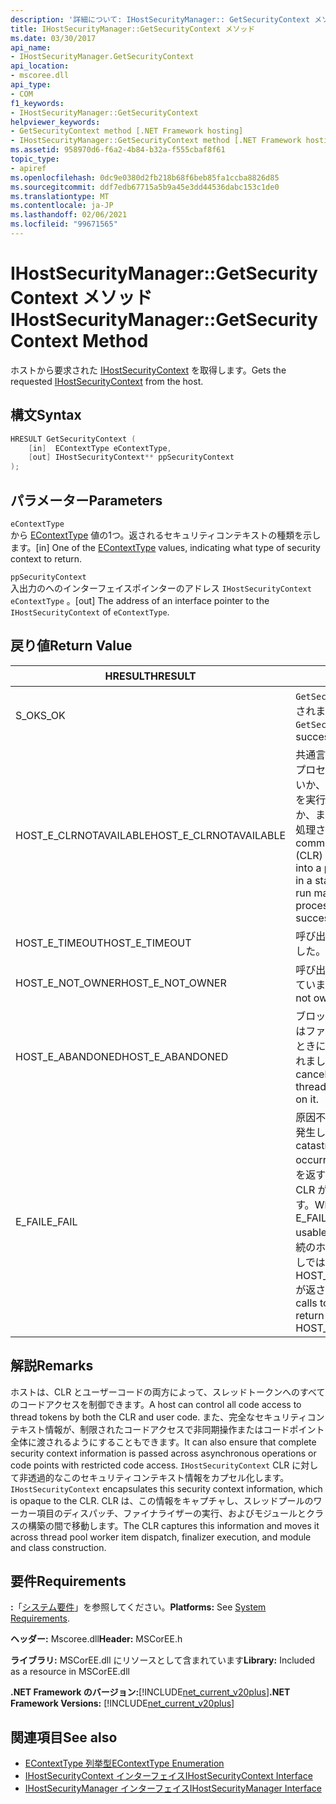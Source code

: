 ```yaml
---
description: '詳細について: IHostSecurityManager:: GetSecurityContext メソッド'
title: IHostSecurityManager::GetSecurityContext メソッド
ms.date: 03/30/2017
api_name:
- IHostSecurityManager.GetSecurityContext
api_location:
- mscoree.dll
api_type:
- COM
f1_keywords:
- IHostSecurityManager::GetSecurityContext
helpviewer_keywords:
- GetSecurityContext method [.NET Framework hosting]
- IHostSecurityManager::GetSecurityContext method [.NET Framework hosting]
ms.assetid: 958970d6-f6a2-4b84-b32a-f555cbaf8f61
topic_type:
- apiref
ms.openlocfilehash: 0dc9e0380d2fb218b68f6beb85fa1ccba8826d85
ms.sourcegitcommit: ddf7edb67715a5b9a45e3dd44536dabc153c1de0
ms.translationtype: MT
ms.contentlocale: ja-JP
ms.lasthandoff: 02/06/2021
ms.locfileid: "99671565"
---
```

# <a name="ihostsecuritymanagergetsecuritycontext-method"></a><span data-ttu-id="11c94-103">IHostSecurityManager::GetSecurityContext メソッド</span><span class="sxs-lookup"><span data-stu-id="11c94-103">IHostSecurityManager::GetSecurityContext Method</span></span>

<span data-ttu-id="11c94-104">ホストから要求された [IHostSecurityContext](ihostsecuritycontext-interface.md) を取得します。</span><span class="sxs-lookup"><span data-stu-id="11c94-104">Gets the requested [IHostSecurityContext](ihostsecuritycontext-interface.md) from the host.</span></span>  
  
## <a name="syntax"></a><span data-ttu-id="11c94-105">構文</span><span class="sxs-lookup"><span data-stu-id="11c94-105">Syntax</span></span>  
  
```cpp
HRESULT GetSecurityContext (  
    [in]  EContextType eContextType,
    [out] IHostSecurityContext** ppSecurityContext  
);  
```  
  
## <a name="parameters"></a><span data-ttu-id="11c94-106">パラメーター</span><span class="sxs-lookup"><span data-stu-id="11c94-106">Parameters</span></span>  

 `eContextType`  
 <span data-ttu-id="11c94-107">から [EContextType](econtexttype-enumeration.md) 値の1つ。返されるセキュリティコンテキストの種類を示します。</span><span class="sxs-lookup"><span data-stu-id="11c94-107">[in] One of the [EContextType](econtexttype-enumeration.md) values, indicating what type of security context to return.</span></span>  
  
 `ppSecurityContext`  
 <span data-ttu-id="11c94-108">入出力のへのインターフェイスポインターのアドレス `IHostSecurityContext` `eContextType` 。</span><span class="sxs-lookup"><span data-stu-id="11c94-108">[out] The address of an interface pointer to the `IHostSecurityContext` of `eContextType`.</span></span>  
  
## <a name="return-value"></a><span data-ttu-id="11c94-109">戻り値</span><span class="sxs-lookup"><span data-stu-id="11c94-109">Return Value</span></span>  
  
|<span data-ttu-id="11c94-110">HRESULT</span><span class="sxs-lookup"><span data-stu-id="11c94-110">HRESULT</span></span>|<span data-ttu-id="11c94-111">説明</span><span class="sxs-lookup"><span data-stu-id="11c94-111">Description</span></span>|  
|-------------|-----------------|  
|<span data-ttu-id="11c94-112">S_OK</span><span class="sxs-lookup"><span data-stu-id="11c94-112">S_OK</span></span>|<span data-ttu-id="11c94-113">`GetSecurityContext` 正常に返されました。</span><span class="sxs-lookup"><span data-stu-id="11c94-113">`GetSecurityContext` returned successfully.</span></span>|  
|<span data-ttu-id="11c94-114">HOST_E_CLRNOTAVAILABLE</span><span class="sxs-lookup"><span data-stu-id="11c94-114">HOST_E_CLRNOTAVAILABLE</span></span>|<span data-ttu-id="11c94-115">共通言語ランタイム (CLR) がプロセスに読み込まれていないか、CLR がマネージコードを実行できない状態であるか、または呼び出しが正常に処理されていません。</span><span class="sxs-lookup"><span data-stu-id="11c94-115">The common language runtime (CLR) has not been loaded into a process, or the CLR is in a state in which it cannot run managed code or process the call successfully.</span></span>|  
|<span data-ttu-id="11c94-116">HOST_E_TIMEOUT</span><span class="sxs-lookup"><span data-stu-id="11c94-116">HOST_E_TIMEOUT</span></span>|<span data-ttu-id="11c94-117">呼び出しがタイムアウトしました。</span><span class="sxs-lookup"><span data-stu-id="11c94-117">The call timed out.</span></span>|  
|<span data-ttu-id="11c94-118">HOST_E_NOT_OWNER</span><span class="sxs-lookup"><span data-stu-id="11c94-118">HOST_E_NOT_OWNER</span></span>|<span data-ttu-id="11c94-119">呼び出し元がロックを所有していません。</span><span class="sxs-lookup"><span data-stu-id="11c94-119">The caller does not own the lock.</span></span>|  
|<span data-ttu-id="11c94-120">HOST_E_ABANDONED</span><span class="sxs-lookup"><span data-stu-id="11c94-120">HOST_E_ABANDONED</span></span>|<span data-ttu-id="11c94-121">ブロックされたスレッドまたはファイバーが待機しているときに、イベントが取り消されました。</span><span class="sxs-lookup"><span data-stu-id="11c94-121">An event was canceled while a blocked thread or fiber was waiting on it.</span></span>|  
|<span data-ttu-id="11c94-122">E_FAIL</span><span class="sxs-lookup"><span data-stu-id="11c94-122">E_FAIL</span></span>|<span data-ttu-id="11c94-123">原因不明の致命的なエラーが発生しました。</span><span class="sxs-lookup"><span data-stu-id="11c94-123">An unknown catastrophic failure occurred.</span></span> <span data-ttu-id="11c94-124">メソッドが E_FAIL を返すと、そのプロセス内で CLR が使用できなくなります。</span><span class="sxs-lookup"><span data-stu-id="11c94-124">When a method returns E_FAIL, the CLR is no longer usable within the process.</span></span> <span data-ttu-id="11c94-125">後続のホストメソッドの呼び出しでは HOST_E_CLRNOTAVAILABLE が返されます。</span><span class="sxs-lookup"><span data-stu-id="11c94-125">Subsequent calls to hosting methods return HOST_E_CLRNOTAVAILABLE.</span></span>|  
  
## <a name="remarks"></a><span data-ttu-id="11c94-126">解説</span><span class="sxs-lookup"><span data-stu-id="11c94-126">Remarks</span></span>  

 <span data-ttu-id="11c94-127">ホストは、CLR とユーザーコードの両方によって、スレッドトークンへのすべてのコードアクセスを制御できます。</span><span class="sxs-lookup"><span data-stu-id="11c94-127">A host can control all code access to thread tokens by both the CLR and user code.</span></span> <span data-ttu-id="11c94-128">また、完全なセキュリティコンテキスト情報が、制限されたコードアクセスで非同期操作またはコードポイント全体に渡されるようにすることもできます。</span><span class="sxs-lookup"><span data-stu-id="11c94-128">It can also ensure that complete security context information is passed across asynchronous operations or code points with restricted code access.</span></span> <span data-ttu-id="11c94-129">`IHostSecurityContext` CLR に対して非透過的なこのセキュリティコンテキスト情報をカプセル化します。</span><span class="sxs-lookup"><span data-stu-id="11c94-129">`IHostSecurityContext` encapsulates this security context information, which is opaque to the CLR.</span></span> <span data-ttu-id="11c94-130">CLR は、この情報をキャプチャし、スレッドプールのワーカー項目のディスパッチ、ファイナライザーの実行、およびモジュールとクラスの構築の間で移動します。</span><span class="sxs-lookup"><span data-stu-id="11c94-130">The CLR captures this information and moves it across thread pool worker item dispatch, finalizer execution, and module and class construction.</span></span>  
  
## <a name="requirements"></a><span data-ttu-id="11c94-131">要件</span><span class="sxs-lookup"><span data-stu-id="11c94-131">Requirements</span></span>  

 <span data-ttu-id="11c94-132">**:**「[システム要件](../../get-started/system-requirements.md)」を参照してください。</span><span class="sxs-lookup"><span data-stu-id="11c94-132">**Platforms:** See [System Requirements](../../get-started/system-requirements.md).</span></span>  
  
 <span data-ttu-id="11c94-133">**ヘッダー:** Mscoree.dll</span><span class="sxs-lookup"><span data-stu-id="11c94-133">**Header:** MSCorEE.h</span></span>  
  
 <span data-ttu-id="11c94-134">**ライブラリ:** MSCorEE.dll にリソースとして含まれています</span><span class="sxs-lookup"><span data-stu-id="11c94-134">**Library:** Included as a resource in MSCorEE.dll</span></span>  
  
 <span data-ttu-id="11c94-135">**.NET Framework のバージョン:**[!INCLUDE[net_current_v20plus](../../../../includes/net-current-v20plus-md.md)]</span><span class="sxs-lookup"><span data-stu-id="11c94-135">**.NET Framework Versions:** [!INCLUDE[net_current_v20plus](../../../../includes/net-current-v20plus-md.md)]</span></span>  
  
## <a name="see-also"></a><span data-ttu-id="11c94-136">関連項目</span><span class="sxs-lookup"><span data-stu-id="11c94-136">See also</span></span>

- [<span data-ttu-id="11c94-137">EContextType 列挙型</span><span class="sxs-lookup"><span data-stu-id="11c94-137">EContextType Enumeration</span></span>](econtexttype-enumeration.md)
- [<span data-ttu-id="11c94-138">IHostSecurityContext インターフェイス</span><span class="sxs-lookup"><span data-stu-id="11c94-138">IHostSecurityContext Interface</span></span>](ihostsecuritycontext-interface.md)
- [<span data-ttu-id="11c94-139">IHostSecurityManager インターフェイス</span><span class="sxs-lookup"><span data-stu-id="11c94-139">IHostSecurityManager Interface</span></span>](ihostsecuritymanager-interface.md)

